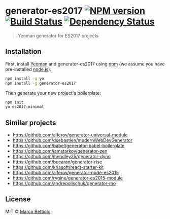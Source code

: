 # generator-es2017 [![NPM version][npm-image]][npm-url] [![Build Status][travis-image]][travis-url] [![Dependency Status][daviddm-image]][daviddm-url]
> Yeoman generator for ES2017 projects

## Installation

First, install [Yeoman](http://yeoman.io) and generator-es2017 using [npm](https://www.npmjs.com/) (we assume you have pre-installed [node.js](https://nodejs.org/)).

```bash
npm install -g yo
npm install -g generator-es2017
```

Then generate your new project's boilerplate:

```bash
npm init
yo es2017:minimal
```

## Similar projects
- https://github.com/alferov/generator-universal-module
- https://github.com/dsebastien/modernWebDevGenerator
- https://github.com/babel/generator-babel-boilerplate
- https://github.com/iamstarkov/generator-zen
- https://github.com/jhendley25/generator-dyno
- https://github.com/bucaran/generator-rise
- https://github.com/kriasoft/react-starter-kit
- https://github.com/alferov/generator-node-es2015
- https://github.com/rygine/generator-es2015-module
- https://github.com/andrepolischuk/generator-mo

## License

MIT © [Marco Bettiolo](http://bettiolo.it)


[npm-image]: https://badge.fury.io/js/generator-es2017.svg
[npm-url]: https://npmjs.org/package/generator-es2017
[travis-image]: https://travis-ci.org/bettiolo/generator-es2017.svg?branch=master
[travis-url]: https://travis-ci.org/bettiolo/generator-es2017
[daviddm-image]: https://david-dm.org/bettiolo/generator-es2017.svg?theme=shields.io
[daviddm-url]: https://david-dm.org/bettiolo/generator-es2017
